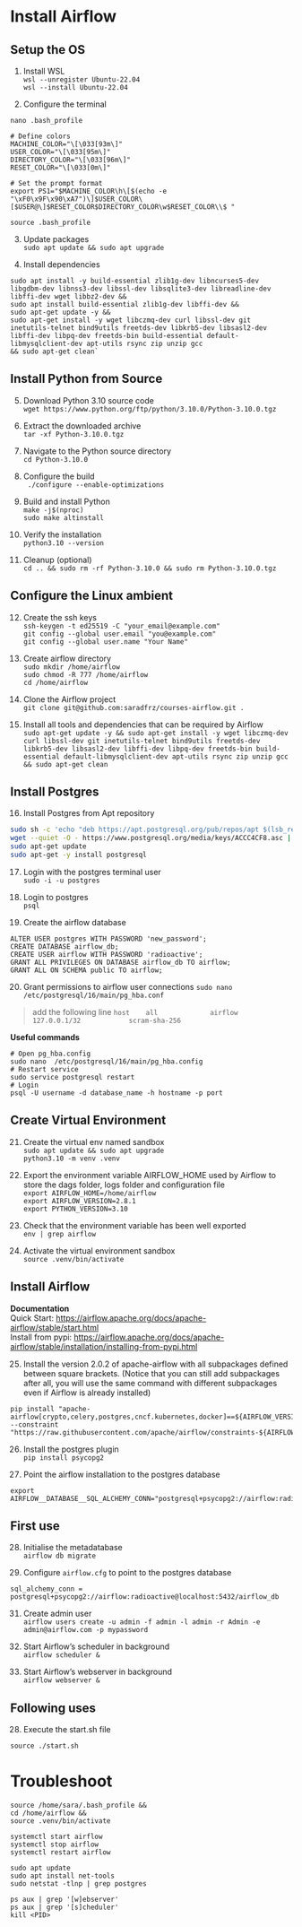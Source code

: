 # Install Airflow

## Setup the OS

1. Install WSL <br>
`wsl --unregister Ubuntu-22.04` <br>
`wsl --install Ubuntu-22.04` <br>

2. Configure the terminal

`nano .bash_profile`
```
# Define colors
MACHINE_COLOR="\[\033[93m\]"
USER_COLOR="\[\033[95m\]"
DIRECTORY_COLOR="\[\033[96m\]"
RESET_COLOR="\[\033[0m\]"

# Set the prompt format
export PS1="$MACHINE_COLOR\h\[$(echo -e "\xF0\x9F\x90\xA7")\]$USER_COLOR\[$USER@\]$RESET_COLOR$DIRECTORY_COLOR\w$RESET_COLOR\\$ "
```

`source .bash_profile`

3. Update packages <br>
`sudo apt update && sudo apt upgrade`

4. Install dependencies <br>
```
sudo apt install -y build-essential zlib1g-dev libncurses5-dev libgdbm-dev libnss3-dev libssl-dev libsqlite3-dev libreadline-dev libffi-dev wget libbz2-dev &&
sudo apt install build-essential zlib1g-dev libffi-dev &&
sudo apt-get update -y &&
sudo apt-get install -y wget libczmq-dev curl libssl-dev git inetutils-telnet bind9utils freetds-dev libkrb5-dev libsasl2-dev libffi-dev libpq-dev freetds-bin build-essential default-libmysqlclient-dev apt-utils rsync zip unzip gcc
&& sudo apt-get clean`
```

## Install Python from Source
5. Download Python 3.10 source code <br>
`wget https://www.python.org/ftp/python/3.10.0/Python-3.10.0.tgz` 
  
6. Extract the downloaded archive <br>
`tar -xf Python-3.10.0.tgz` <br>
   
7. Navigate to the Python source directory <br>
`cd Python-3.10.0` <br>
   
8. Configure the build <br>
` ./configure --enable-optimizations` <br>
   
9. Build and install Python <br>
`make -j$(nproc)` <br>
`sudo make altinstall` <br>
   
10. Verify the installation <br>
`python3.10 --version` <br>
   
11. Cleanup (optional) <br>
`cd .. && sudo rm -rf Python-3.10.0 && sudo rm Python-3.10.0.tgz` <br>

## Configure the Linux ambient

12. Create the ssh keys <br>
`ssh-keygen -t ed25519 -C "your_email@example.com"` <br>
`git config --global user.email "you@example.com"` <br>
`git config --global user.name "Your Name"` <br>

13. Create airflow directory <br>
`sudo mkdir /home/airflow` <br>
`sudo chmod -R 777 /home/airflow` <br>
`cd /home/airflow` <br>

14. Clone the Airflow project <br>
`git clone git@github.com:saradfrz/courses-airflow.git . `

15. Install all tools and dependencies that can be required by Airflow <br>
`sudo apt-get update -y &&
sudo apt-get install -y wget libczmq-dev curl libssl-dev git inetutils-telnet bind9utils freetds-dev libkrb5-dev libsasl2-dev libffi-dev libpq-dev freetds-bin build-essential default-libmysqlclient-dev apt-utils rsync zip unzip gcc && sudo apt-get clean`

## Install Postgres

16. Install Postgres from Apt repository<br>
```bash 
sudo sh -c 'echo "deb https://apt.postgresql.org/pub/repos/apt $(lsb_release -cs)-pgdg main" > /etc/apt/sources.list.d/pgdg.list'
wget --quiet -O - https://www.postgresql.org/media/keys/ACCC4CF8.asc | sudo apt-key add -
sudo apt-get update
sudo apt-get -y install postgresql
```
17. Login with the postgres terminal user <br>
`sudo -i -u postgres` <br>

18. Login to postgres <br>
`psql` <br>

19. Create the airflow database
```
ALTER USER postgres WITH PASSWORD 'new_password';
CREATE DATABASE airflow_db;
CREATE USER airflow WITH PASSWORD 'radioactive';
GRANT ALL PRIVILEGES ON DATABASE airflow_db TO airflow;
GRANT ALL ON SCHEMA public TO airflow;
```

20. Grant permissions to airflow user connections
`sudo nano  /etc/postgresql/16/main/pg_hba.conf`
> add the following line
    `host    all             airflow         127.0.0.1/32            scram-sha-256`


**Useful commands** <br>
```
# Open pg_hba.config
sudo nano  /etc/postgresql/16/main/pg_hba.config
# Restart service
sudo service postgresql restart
# Login
psql -U username -d database_name -h hostname -p port
```

## Create Virtual Environment
21. Create the virtual env named sandbox  <br>
`sudo apt update && sudo apt upgrade` <br>
`python3.10 -m venv .venv` <br>

22. Export the environment variable AIRFLOW_HOME used by Airflow to store the dags folder, logs folder and configuration file <br>
`export AIRFLOW_HOME=/home/airflow` <br>
`export AIRFLOW_VERSION=2.8.1` <br>
`export PYTHON_VERSION=3.10` <br>

23. Check that the environment variable has been well exported <br>
`env | grep airflow` <br>
 
24. Activate the virtual environment sandbox <br>
`source .venv/bin/activate` <br>

## Install Airflow

**Documentation** <br>
Quick Start: https://airflow.apache.org/docs/apache-airflow/stable/start.html <br>
Install from pypi: https://airflow.apache.org/docs/apache-airflow/stable/installation/installing-from-pypi.html <br>


25. Install the version 2.0.2 of apache-airflow with all subpackages defined between square brackets. (Notice that you can still add subpackages after all, you will use the same command with different subpackages even if Airflow is already installed) <br>

```
pip install "apache-airflow[crypto,celery,postgres,cncf.kubernetes,docker]==${AIRFLOW_VERSION}" --constraint "https://raw.githubusercontent.com/apache/airflow/constraints-${AIRFLOW_VERSION}/constraints-${PYTHON_VERSION}.txt"
```

26. Install the postgres plugin <br>
```pip install psycopg2``` <br>

27. Point the airflow installation to the postgres database <br>
```
export AIRFLOW__DATABASE__SQL_ALCHEMY_CONN="postgresql+psycopg2://airflow:radioactive@localhost:5432/airflow_db"
```

## First use

28. Initialise the metadatabase <br>
`airflow db migrate` <br>

29. Configure `airflow.cfg` to point to the postgres database <br>
```
sql_alchemy_conn = postgresql+psycopg2://airflow:radioactive@localhost:5432/airflow_db
```

31. Create admin user <br>
`airflow users create -u admin -f admin -l admin -r Admin -e admin@airflow.com -p mypassword` <br>

32. Start Airflow’s scheduler in background <br>
`airflow scheduler &` <br>

33. Start Airflow’s webserver in background <br>
`airflow webserver &` <br>

## Following uses

28. Execute the start.sh file
```
source ./start.sh
```

# Troubleshoot <br>

```
source /home/sara/.bash_profile &&
cd /home/airflow &&
source .venv/bin/activate
```
```
systemctl start airflow
systemctl stop airflow
systemctl restart airflow
```

```
sudo apt update
sudo apt install net-tools
sudo netstat -tlnp | grep postgres
```
```
ps aux | grep '[w]ebserver'
ps aux | grep '[s]cheduler'
kill <PID>
```
